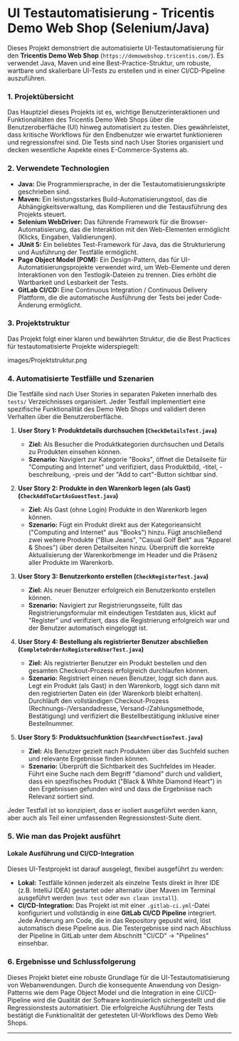 # UI Testautomatisierung - Tricentis Demo Web Shop (Selenium/Java)

Dieses Projekt demonstriert die automatisierte UI-Testautomatisierung für den **Tricentis Demo Web Shop** (`https://demowebshop.tricentis.com/`). Es verwendet Java, Maven und eine Best-Practice-Struktur, um robuste, wartbare und skalierbare UI-Tests zu erstellen und in einer CI/CD-Pipeline auszuführen.

### **1. Projektübersicht**

Das Hauptziel dieses Projekts ist es, wichtige Benutzerinteraktionen und Funktionalitäten des Tricentis Demo Web Shops über die Benutzeroberfläche (UI) hinweg automatisiert zu testen. Dies gewährleistet, dass kritische Workflows für den Endbenutzer wie erwartet funktionieren und regressionsfrei sind. Die Tests sind nach User Stories organisiert und decken wesentliche Aspekte eines E-Commerce-Systems ab.

### **2. Verwendete Technologien**

* **Java:** Die Programmiersprache, in der die Testautomatisierungsskripte geschrieben sind.
* **Maven:** Ein leistungsstarkes Build-Automatisierungstool, das die Abhängigkeitsverwaltung, das Kompilieren und die Testausführung des Projekts steuert.
* **Selenium WebDriver:** Das führende Framework für die Browser-Automatisierung, das die Interaktion mit den Web-Elementen ermöglicht (Klicks, Eingaben, Validierungen).
* **JUnit 5:** Ein beliebtes Test-Framework für Java, das die Strukturierung und Ausführung der Testfälle ermöglicht.
* **Page Object Model (POM):** Ein Design-Pattern, das für UI-Automatisierungsprojekte verwendet wird, um Web-Elemente und deren Interaktionen von den Testlogik-Dateien zu trennen. Dies erhöht die Wartbarkeit und Lesbarkeit der Tests.
* **GitLab CI/CD:** Eine Continuous Integration / Continuous Delivery Plattform, die die automatische Ausführung der Tests bei jeder Code-Änderung ermöglicht.

### **3. Projektstruktur**

Das Projekt folgt einer klaren und bewährten Struktur, die die Best Practices für testautomatisierte Projekte widerspiegelt:

images/Projektstruktur.png


### **4. Automatisierte Testfälle und Szenarien**

Die Testfälle sind nach User Stories in separaten Paketen innerhalb des `tests/` Verzeichnisses organisiert. Jeder Testfall implementiert eine spezifische Funktionalität des Demo Web Shops und validiert deren Verhalten über die Benutzeroberfläche.

1.  **User Story 1: Produktdetails durchsuchen (`CheckDetailsTest.java`)**
    * **Ziel:** Als Besucher die Produktkategorien durchsuchen und Details zu Produkten einsehen können.
    * **Szenario:** Navigiert zur Kategorie "Books", öffnet die Detailseite für "Computing and Internet" und verifiziert, dass Produktbild, -titel, -beschreibung, -preis und der "Add to cart"-Button sichtbar sind.

2.  **User Story 2: Produkte in den Warenkorb legen (als Gast) (`CheckAddToCartAsGuestTest.java`)**
    * **Ziel:** Als Gast (ohne Login) Produkte in den Warenkorb legen können.
    * **Szenario:** Fügt ein Produkt direkt aus der Kategorieansicht ("Computing and Internet" aus "Books") hinzu. Fügt anschließend zwei weitere Produkte ("Blue Jeans", "Casual Golf Belt" aus "Apparel & Shoes") über deren Detailseiten hinzu. Überprüft die korrekte Aktualisierung der Warenkorbmenge im Header und die Präsenz aller Produkte im Warenkorb.

3.  **User Story 3: Benutzerkonto erstellen (`CheckRegisterTest.java`)**
    * **Ziel:** Als neuer Benutzer erfolgreich ein Benutzerkonto erstellen können.
    * **Szenario:** Navigiert zur Registrierungsseite, füllt das Registrierungsformular mit eindeutigen Testdaten aus, klickt auf "Register" und verifiziert, dass die Registrierung erfolgreich war und der Benutzer automatisch eingeloggt ist.

4.  **User Story 4: Bestellung als registrierter Benutzer abschließen (`CompleteOrderAsRegisteredUserTest.java`)**
    * **Ziel:** Als registrierter Benutzer ein Produkt bestellen und den gesamten Checkout-Prozess erfolgreich durchlaufen können.
    * **Szenario:** Registriert einen neuen Benutzer, loggt sich dann aus. Legt ein Produkt (als Gast) in den Warenkorb, loggt sich dann mit den registrierten Daten ein (der Warenkorb bleibt erhalten). Durchläuft den vollständigen Checkout-Prozess (Rechnungs-/Versandadresse, Versand-/Zahlungsmethode, Bestätigung) und verifiziert die Bestellbestätigung inklusive einer Bestellnummer.

5.  **User Story 5: Produktsuchfunktion (`SearchFunctionTest.java`)**
    * **Ziel:** Als Benutzer gezielt nach Produkten über das Suchfeld suchen und relevante Ergebnisse finden können.
    * **Szenario:** Überprüft die Sichtbarkeit des Suchfeldes im Header. Führt eine Suche nach dem Begriff "diamond" durch und validiert, dass ein spezifisches Produkt ("Black & White Diamond Heart") in den Ergebnissen gefunden wird und dass die Ergebnisse nach Relevanz sortiert sind.

Jeder Testfall ist so konzipiert, dass er isoliert ausgeführt werden kann, aber auch als Teil einer umfassenden Regressionstest-Suite dient.

### **5. Wie man das Projekt ausführt**

#### **Lokale Ausführung und CI/CD-Integration**

Dieses UI-Testprojekt ist darauf ausgelegt, flexibel ausgeführt zu werden:

* **Lokal:** Testfälle können jederzeit als einzelne Tests direkt in Ihrer IDE (z.B. IntelliJ IDEA) gestartet oder alternativ über Maven im Terminal ausgeführt werden (`mvn test` oder `mvn clean install`).
* **CI/CD-Integration:** Das Projekt ist mit einer `.gitlab-ci.yml`-Datei konfiguriert und vollständig in eine **GitLab CI/CD Pipeline** integriert. Jede Änderung am Code, die in das Repository gepusht wird, löst automatisch diese Pipeline aus. Die Testergebnisse sind nach Abschluss der Pipeline in GitLab unter dem Abschnitt "CI/CD" -> "Pipelines" einsehbar.

### **6. Ergebnisse und Schlussfolgerung**

Dieses Projekt bietet eine robuste Grundlage für die UI-Testautomatisierung von Webanwendungen. Durch die konsequente Anwendung von Design-Patterns wie dem Page Object Model und die Integration in eine CI/CD-Pipeline wird die Qualität der Software kontinuierlich sichergestellt und die Regressionstests automatisiert. Die erfolgreiche Ausführung der Tests bestätigt die Funktionalität der getesteten UI-Workflows des Demo Web Shops.

---